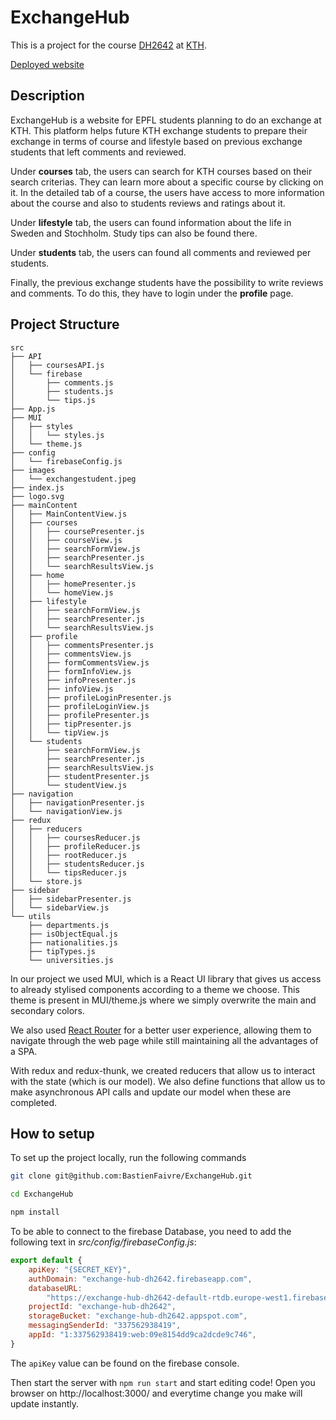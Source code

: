 # ExchangeHub

This is a project for the course [DH2642](https://www.kth.se/student/kurser/kurs/DH2642?l=en) at [KTH](https://www.kth.se/en).

[Deployed website](http://159.69.42.15:3000)

## Description

ExchangeHub is a website for EPFL students planning to do an exchange at KTH. This platform helps future KTH exchange students to prepare their exchange in terms of course and lifestyle based on previous exchange students that left comments and reviewed.

Under **courses** tab, the users can search for KTH courses based on their search criterias. They can learn more about a specific course by clicking on it. In the detailed tab of a course, the users have access to more information about the course and also to students reviews and ratings about it.

Under **lifestyle** tab, the users can found information about the life in Sweden and Stochholm. Study tips can also be found there.

Under **students** tab, the users can found all comments and reviewed per students.

Finally, the previous exchange students have the possibility to write reviews and comments. To do this, they have to login under the **profile** page.

## Project Structure

    src
    ├── API
    │   ├── coursesAPI.js
    │   └── firebase
    │       ├── comments.js
    │       ├── students.js
    │       └── tips.js
    ├── App.js
    ├── MUI
    │   ├── styles
    │   │   └── styles.js
    │   └── theme.js
    ├── config
    │   └── firebaseConfig.js
    ├── images
    │   └── exchangestudent.jpeg
    ├── index.js
    ├── logo.svg
    ├── mainContent
    │   ├── MainContentView.js
    │   ├── courses
    │   │   ├── coursePresenter.js
    │   │   ├── courseView.js
    │   │   ├── searchFormView.js
    │   │   ├── searchPresenter.js
    │   │   └── searchResultsView.js
    │   ├── home
    │   │   ├── homePresenter.js
    │   │   └── homeView.js
    │   ├── lifestyle
    │   │   ├── searchFormView.js
    │   │   ├── searchPresenter.js
    │   │   └── searchResultsView.js
    │   ├── profile
    │   │   ├── commentsPresenter.js
    │   │   ├── commentsView.js
    │   │   ├── formCommentsView.js
    │   │   ├── formInfoView.js
    │   │   ├── infoPresenter.js
    │   │   ├── infoView.js
    │   │   ├── profileLoginPresenter.js
    │   │   ├── profileLoginView.js
    │   │   ├── profilePresenter.js
    │   │   ├── tipPresenter.js
    │   │   └── tipView.js
    │   └── students
    │       ├── searchFormView.js
    │       ├── searchPresenter.js
    │       ├── searchResultsView.js
    │       ├── studentPresenter.js
    │       └── studentView.js
    ├── navigation
    │   ├── navigationPresenter.js
    │   └── navigationView.js
    ├── redux
    │   ├── reducers
    │   │   ├── coursesReducer.js
    │   │   ├── profileReducer.js
    │   │   ├── rootReducer.js
    │   │   ├── studentsReducer.js
    │   │   └── tipsReducer.js
    │   └── store.js
    ├── sidebar
    │   ├── sidebarPresenter.js
    │   └── sidebarView.js
    └── utils
        ├── departments.js
        ├── isObjectEqual.js
        ├── nationalities.js
        ├── tipTypes.js
        └── universities.js

In our project we used MUI, which is a React UI library that gives us access to already stylised components according to a theme we choose. This theme is present in MUI/theme.js where we simply overwrite the main and secondary colors.

We also used [React Router](https://reactrouter.com/docs/en/v6) for a better user experience, allowing them to navigate through the web page while still maintaining all the advantages of a SPA. 

With redux and redux-thunk, we created reducers that allow us to interact with the state (which is our model). We also define functions that allow us to make asynchronous API calls and update our model when these are completed.

## How to setup

To set up the project locally, run the following commands

```bash
git clone git@github.com:BastienFaivre/ExchangeHub.git

cd ExchangeHub

npm install
```

To be able to connect to the firebase Database, you need to add the following text in *src/config/firebaseConfig.js*:

```js
export default {
    apiKey: "{SECRET_KEY}",
    authDomain: "exchange-hub-dh2642.firebaseapp.com",
    databaseURL:
        "https://exchange-hub-dh2642-default-rtdb.europe-west1.firebasedatabase.app",
    projectId: "exchange-hub-dh2642",
    storageBucket: "exchange-hub-dh2642.appspot.com",
    messagingSenderId: "337562938419",
    appId: "1:337562938419:web:09e8154dd9ca2dcde9c746",
}
```

The `apiKey` value can be found on the firebase console.

Then start the server with `npm run start` and start editing code! Open you browser on http://localhost:3000/ and everytime change you make will update instantly.
